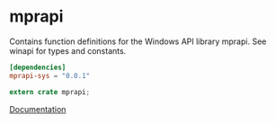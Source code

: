 # mprapi #
Contains function definitions for the Windows API library mprapi. See winapi for types and constants.

```toml
[dependencies]
mprapi-sys = "0.0.1"
```

```rust
extern crate mprapi;
```

[Documentation](https://retep998.github.io/doc/mprapi/)
